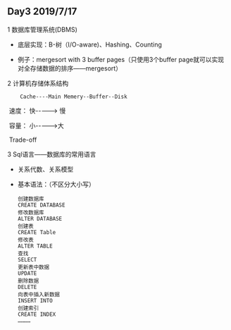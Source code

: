 ## Day3 2019/7/17

1 数据库管理系统(DBMS)

- 底层实现：B-树（I/O-aware)、Hashing、Counting

- 例子：mergesort with 3 buffer pages（只使用3个buffer page就可以实现对全存储数据的排序——mergesort）

  

2 计算机存储体系结构

```
	Cache----Main Memery--Buffer--Disk
```

​	速度：	快-----> 慢

​	容量：	小----->大

​	Trade-off



3 Sql语言——数据库的常用语言

- 关系代数、关系模型

- 基本语法：（不区分大小写）

  ```
  创建数据库
  CREATE DATABASE 
  修改数据库
  ALTER DATABASE 
  创建表
  CREATE Table 
  修改表
  ALTER TABLE 
  查找
  SELECT 
  更新表中数据
  UPDATE 
  删除数据
  DELETE 
  向表中插入新数据
  INSERT INTO
  创建索引
  CREATE INDEX 
  …………
  ```









